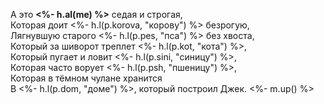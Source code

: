 
А это **<%- h.al(me) %>** седая и строгая,  
Которая доит <%- h.l(p.korova, "корову") %> безрогую,  
Лягнувшую старого <%- h.l(p.pes, "пса") %> без хвоста,  
Который за шиворот треплет <%- h.l(p.kot, "кота") %>,  
Который пугает и ловит <%- h.l(p.sini, "синицу") %>,  
Которая часто ворует <%- h.l(p.psh, "пшеницу") %>,  
Которая в тёмном чулане хранится  
В <%- h.l(p.dom, "доме") %>, который построил Джек. <%- m.up() %>
